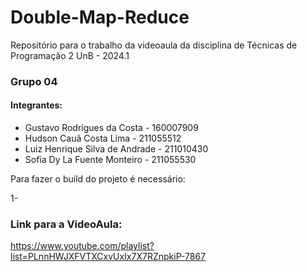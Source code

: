 # Double-Map-Reduce
Repositório para o trabalho da videoaula da disciplina de Técnicas de Programação 2 UnB - 2024.1

### Grupo 04
#### Integrantes:
* Gustavo Rodrigues da Costa - 160007909
* Hudson Cauã Costa Lima - 211055512
* Luiz Henrique Silva de Andrade - 211010430
* Sofia Dy La Fuente Monteiro - 211055530


Para fazer o build do projeto é necessário:

1- 


### Link para a VideoAula:
https://www.youtube.com/playlist?list=PLnnHWJXFVTXCxvUxIx7X7RZnpkiP-7867


